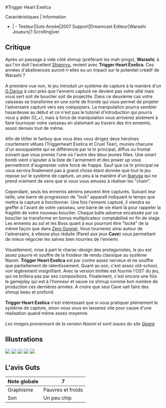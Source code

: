 #Trigger Heart Exelica

Caractéristiques | Information
- | -
Testeur|Guts
Année|2007
Support|Dreamcast
Editeur|Warashi
Joueurs|1
Scrolling|ver

## Critique
Après un passage à vide côté shmup (préférant les mah-jongs), <b>Warashi</b>, à qui l'on doit l'excellent <a href="index.php?page=fiche&id=456">Shienryu</a>, revient avec <b>Trigger Heart Exelica</b>. Ces années d'abstinences auront-t-elles eu un impact sur le potentiel créatif de Warashi ?<br/><br/>A première vue non, le jeu introduit un système de capture à la manière d'un <a href="index.php?page=fiche&id=389">G.Darius</a> à ceci près que l'ennemi capturé ne devient pas votre allié mais vous sert soit de bouclier soit de projectile. Dans ce deuxième cas votre vaisseau se transforme en une sorte de fronde qui vous permet de projeter l'adversaire capturé vers ses coéquipiers. La manipulation pourra sembler hasardeuse au début et ce n'est pas le tutoriel d'introduction qui pourra vous y aider (O_+), mais à force de manipulation vous arriverez aisément à faire tournoyer votre vaisseau en slalomant au travers des tirs ennemis, assez denses tout de même.<br/><br/>Afin de titiller le fanboy que vous êtes vous dirigez deux héroïnes courtement vêtues (Triggerheart Exelica et Cruel Tear), munies chacune d'un exosquelette qui se différencie par le tir principal, diffus ou frontal suivant que vous prenez l'une où l'autre des deux jeunes filles. Une smart bomb vient s'ajouter à la liste de l'armement et des power up vous permettront d'augmenter votre force de frappe. Sauf que ce tir principal ne vous servira finalement pas à grand chose étant donnée que tout le jeu repose sur le système de capture, un peu à la manière d'un <a href="index.php?page=fiche&id=278">Ikaruga</a> qui ne prend vraiment de sens que si vous vous amusez à réaliser les "chain".<br/><br/>Cependant, seuls les ennemis aériens peuvent être capturés. Suivant leur taille, une barre de progression de "lock" apparaît indiquant le temps que mettra la capture à fonctionner. Une fois l'ennemi capturé, il viendra se greffer à l'avant de votre vaisseau, une barre de vie étant là pour rappeler la fragilité de votre nouveau bouclier. Chaque balle adverse encaissée par ce bouclier se transforme en bonus multiplicateur comptabilisé en fin de stage. Les ennemis au sol et les Boss quant à eux pourront être "locké" de la même façon que dans <a href="index.php?page=fiche&id=452">Zero Gunner</a>. Vous tournerez ainsi autour de l'adversaire, à vitesse plus réduite (Pareil aux jeux <b>Cave</b>) vous permettant de mieux négocier les salves bien nourries de l'ennemi.<br/><br/>Visuellement, mise à part le charac-design des protagonistes, le jeu est assez pauvre et souffre de la froideur de rendu classique au système Naomi. <b>Trigger Heart Exelica</b> est par contre assez nerveux et ne souffre que partiellement de ralentissement. Quant au son, c'est assez old-school, voir légèrement insignifiant. Avec la version limitée est fournie l'OST du jeu, qui ne brillera pas par ses compositions. Finalement, c'est encore une fois le gameplay qui est à l'honneur et sauve ce shmup comme bon nombre de production ces dernières années. A croire que seul Cave sait faire des shmup beau et profond.<br/><br/><b>Trigger Heart Exelica</b> n'est intéressant que si vous pratiquer pleinement le système de capture, sinon vous vous en lasserez vite pour cause d'une réalisation quand même assez moyenne.<br/><br/><i>Les images proviennent de la version Naomi et sont issues du site <a href="http://www.gpara.com/" target="_new">Gpara</a></i>

## Illustrations
![](http://www.shmup.com/images/thumbs/img_fiche_1_880.jpg)
![](http://www.shmup.com/images/thumbs/img_fiche_2_880.jpg)
![](http://www.shmup.com/images/thumbs/img_fiche_3_880.jpg)
![](http://www.shmup.com/images/thumbs/img_fiche_4_880.jpg)
![](http://www.shmup.com/images/thumbs/)

## L'avis Guts
Note globale|7
-|-
Graphisme|Pauvres et froids
Son|Un peu chip
